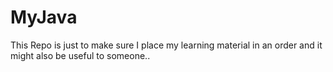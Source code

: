 # MyJava
This Repo is just to make sure I place my learning material in an order and it might also be useful to someone..
